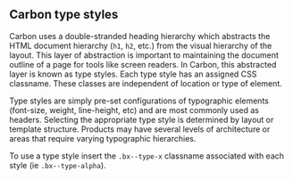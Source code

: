 ## Carbon type styles

Carbon uses a double-stranded heading hierarchy which abstracts the HTML document hierarchy (`h1`, `h2`, etc.) from the visual hierarchy of the layout. This layer of abstraction is important to maintaining the document outline of a page for tools like screen readers. In Carbon, this abstracted layer is known as type styles. Each type style has an assigned CSS classname. These classes are independent of location or type of element.

Type styles are simply pre-set configurations of typographic elements (font-size, weight, line-height, etc) and are most commonly used as headers. Selecting the appropriate type style is determined by layout or template structure. Products may have several levels of architecture or areas that require varying typographic hierarchies.

To use a type style insert the `.bx--type-x` classname associated with each style (ie `.bx--type-alpha`).

<div data-insert-component="TypeStylesTable"></div>

